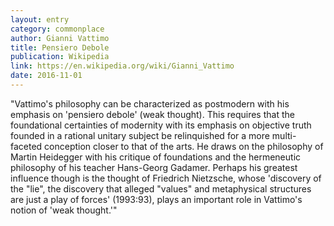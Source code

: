 ```yaml
---
layout: entry
category: commonplace
author: Gianni Vattimo
title: Pensiero Debole
publication: Wikipedia
link: https://en.wikipedia.org/wiki/Gianni_Vattimo
date: 2016-11-01
---
```


"Vattimo's philosophy can be characterized as postmodern with his emphasis on 'pensiero debole' (weak thought). This requires that the foundational certainties of modernity with its emphasis on objective truth founded in a rational unitary subject be relinquished for a more multi-faceted conception closer to that of the arts. He draws on the philosophy of Martin Heidegger with his critique of foundations and the hermeneutic philosophy of his teacher Hans-Georg Gadamer. Perhaps his greatest influence though is the thought of Friedrich Nietzsche, whose 'discovery of the "lie", the discovery that alleged "values" and metaphysical structures are just a play of forces' (1993:93), plays an important role in Vattimo's notion of 'weak thought.'"